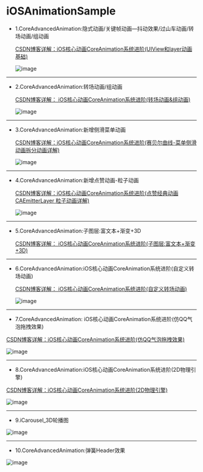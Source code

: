 # iOSAnimationSample

* 1.CoreAdvancedAnimation:隐式动画/关键帧动画—抖动效果/过山车动画/转场动画/组动画
  
  [ CSDN博客详解：iOS核心动画CoreAnimation系统进阶(UIView和layer动画基础)](https://blog.csdn.net/wtdask/article/details/81475274)


  ![image](https://github.com/Goddreamwt/iOSAnimationSample/blob/master/image/%E6%95%88%E6%9E%9Cgif/car_gif.gif)

----------
* 2.CoreAdvancedAnimation:转场动画/组动画

  [CSDN博客详解： iOS核心动画CoreAnimation系统进阶(转场动画&组动画)](https://blog.csdn.net/wtdask/article/details/81508682)

  ![image](https://github.com/Goddreamwt/iOSAnimationSample/blob/master/image/%E6%95%88%E6%9E%9Cgif/groupAnim_gif.gif)

----------
* 3.CoreAdvancedAnimation:新增侧滑菜单动画

  [CSDN博客详解：iOS核心动画CoreAnimation系统进阶(赛贝尔曲线-菜单侧滑动画拆分动画详解)](https://blog.csdn.net/wtdask/article/details/81513500)

  ![image](https://github.com/Goddreamwt/iOSAnimationSample/blob/master/image/%E6%95%88%E6%9E%9Cgif/slider.gif)

----------
* 4.CoreAdvancedAnimation:新增点赞动画-粒子动画

  [CSDN博客详解：iOS核心动画CoreAnimation系统进阶(点赞经典动画 CAEmitterLayer 粒子动画详解)](https://blog.csdn.net/wtdask/article/details/81541272)

  ![image](https://github.com/Goddreamwt/iOSAnimationSample/blob/master/image/%E6%95%88%E6%9E%9Cgif/bangMo2.gif)

----------

* 5.CoreAdvancedAnimation:子图层:富文本+渐变+3D

  [CSDN博客详解： iOS核心动画CoreAnimation系统进阶(子图层:富文本+渐变+3D)](https://blog.csdn.net/wtdask/article/details/81567200)

----------

* 6.CoreAdvancedAnimation:iOS核心动画CoreAnimation系统进阶(自定义转场动画)

  [CSDN博客详解： iOS核心动画CoreAnimation系统进阶(自定义转场动画)](https://blog.csdn.net/wtdask/article/details/81632530)
  
  ![image](https://github.com/Goddreamwt/iOSAnimationSample/blob/master/image/%E6%95%88%E6%9E%9Cgif/customAnimation.gif)

----------

* 7.CoreAdvancedAnimation: iOS核心动画CoreAnimation系统进阶(仿QQ气泡拖拽效果)

[ CSDN博客详解：iOS核心动画CoreAnimation系统进阶(仿QQ气泡拖拽效果)](https://blog.csdn.net/wtdask/article/details/81634947)

![image](https://github.com/Goddreamwt/iOSAnimationSample/blob/master/image/%E6%95%88%E6%9E%9Cgif/%E4%BB%BFQQ%E6%8B%96%E6%8B%BD%E6%B0%94%E6%B3%A1%E6%95%88%E6%9E%9C.gif)

----------

* 8.CoreAdvancedAnimation:iOS核心动画CoreAnimation系统进阶(2D物理引擎)

[ CSDN博客详解：iOS核心动画CoreAnimation系统进阶(2D物理引擎)](https://blog.csdn.net/wtdask/article/details/81666165)

![image](https://github.com/Goddreamwt/iOSAnimationSample/blob/master/image/%E6%95%88%E6%9E%9Cgif/2D%E7%89%A9%E7%90%86%E5%BC%95%E6%93%8E%E5%8A%A8%E7%94%BB.gif)

----------

* 9.iCarousel_3D轮播图

![image](https://github.com/Goddreamwt/iOSAnimationSample/blob/master/image/%E6%95%88%E6%9E%9Cgif/3D%E8%BD%AE%E6%92%AD%E5%9B%BE.gif)

----------

* 10.CoreAdvancedAnimation:弹簧Header效果

![image](https://github.com/Goddreamwt/iOSAnimationSample/blob/master/image/%E6%95%88%E6%9E%9Cgif/SrpingHeader.gif)


